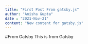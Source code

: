 ```yaml
---
title: "First Post From gatsby.js"
author: "Anisha Gupta"
date : "2021-Nov-21"
content: "New content for gatsby.js"
---
```

#From Gatsby
This is from Gatsby 